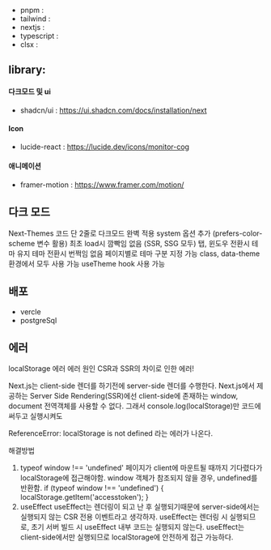 - pnpm :
- tailwind :
- nextjs :
- typescript :
- clsx :

## library:

#### 다크모드 및 ui

- shadcn/ui : https://ui.shadcn.com/docs/installation/next

#### Icon

- lucide-react : https://lucide.dev/icons/monitor-cog

#### 애니메이션

- framer-motion : https://www.framer.com/motion/

## 다크 모드

Next-Themes
코드 단 2줄로 다크모드 완벽 적용
system 옵션 추가 (prefers-color-scheme 변수 활용)
최초 load시 깜빡임 없음 (SSR, SSG 모두)
탭, 윈도우 전환시 테마 유지
테마 전환시 번쩍임 없음
페이지별로 테마 구분 지정 가능
class, data-theme 환경에서 모두 사용 가능
useTheme hook 사용 가능

## 배포

- vercle
- postgreSql

## 에러

localStorage 에러
에러 원인
CSR과 SSR의 차이로 인한 에러!

Next.js는 client-side 렌더를 하기전에 server-side 렌더를 수행한다.
Next.js에서 제공하는 Server Side Rendering(SSR)에선 client-side에 존재하는 window, document 전역객체를 사용할 수 없다.
그래서 console.log(localStorage)만 코드에 써두고 실행시켜도

ReferenceError: localStorage is not defined
라는 에러가 나온다.

해결방법

1. typeof window !== 'undefined'
   페이지가 client에 마운트될 때까지 기다렸다가 localStorage에 접근해야함.
   window 객체가 참조되지 않을 경우, undefined를 반환함.
   if (typeof window !== 'undefined') {
   localStorage.getItem('accesstoken');
   }
2. useEffect
   useEffect는 렌더링이 되고 난 후 실행되기때문에 server-side에서는 실행되지 않는 CSR 전용 이벤트라고 생각하자.
   useEffect는 렌더링 시 실행되므로, 초기 서버 빌드 시 useEffect 내부 코드는 실행되지 않는다.
   useEffect는 client-side에서만 실행되므로 localStorage에 안전하게 접근 가능하다.
